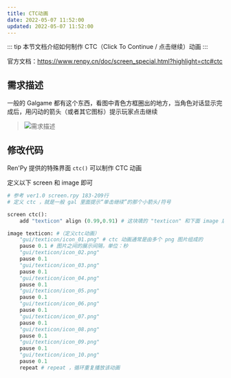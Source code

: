 ```yaml
---
title: CTC动画
date: 2022-05-07 11:52:00
updated: 2022-05-07 11:52:00
---
```


::: tip
本节文档介绍如何制作 CTC（Click To  Continue / 点击继续）动画
:::

官方文档：https://www.renpy.cn/doc/screen_special.html?highlight=ctc#ctc

## 需求描述

一般的 Galgame 都有这个东西，看图中青色方框圈出的地方，当角色对话显示完成后，用闪动的箭头（或者其它图标）提示玩家点击继续

> ![需求描述](/Doc/images/renpy/CTC动画/需求描述.png)

## 修改代码

Ren'Py 提供的特殊界面 `ctc()` 可以制作 CTC 动画

定义以下 screen 和 image 即可

```python
# 参考 ver1.0 screen.rpy 183-209行
# 定义 ctc ，就是一般 gal 里面提示“单击继续”的那个小箭头/符号

screen ctc():
    add "texticon" align (0.99,0.91) # 这块填的 "texticon" 和下面 image 后的名称一致。align() 里面用相对位置表示法表示 ctc 动画的位置

image texticon: #（定义ctc动画）
    "gui/texticon/icon_01.png" # ctc 动画通常是由多个 png 图片组成的
    pause 0.1 # 图片之间的展示间隔，单位：秒
    "gui/texticon/icon_02.png"
    pause 0.1
    "gui/texticon/icon_03.png"
    pause 0.1
    "gui/texticon/icon_04.png"
    pause 0.1
    "gui/texticon/icon_05.png"
    pause 0.1
    "gui/texticon/icon_06.png"
    pause 0.1
    "gui/texticon/icon_07.png"
    pause 0.1
    "gui/texticon/icon_08.png"
    pause 0.1
    "gui/texticon/icon_09.png"
    pause 0.1
    "gui/texticon/icon_10.png"
    pause 0.1
    repeat # repeat ，循环重复播放该动画
```

